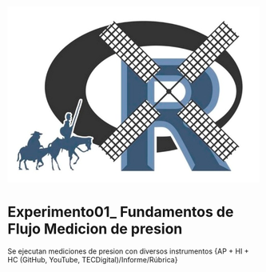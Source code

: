 ![alt test](/R.jpg)

# Experimento01_ Fundamentos de Flujo Medicion de presion
Se ejecutan mediciones de presion con diversos instrumentos {AP + HI + HC (GitHub, YouTube, TECDigital)/Informe/Rúbrica}

